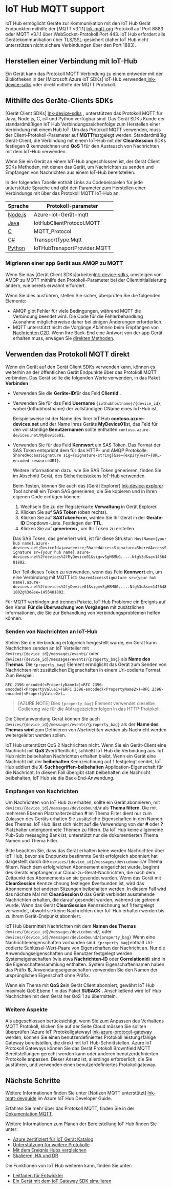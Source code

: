 <properties
 pageTitle="IoT Hub MQTT Support | Microsoft Azure"
 description="Beschreibung der MQTT in IoT Hub Ebene unterstützen"
 services="iot-hub"
 documentationCenter=".net"
 authors="kdotchkoff"
 manager="timlt"
 editor=""/>

<tags
 ms.service="iot-hub"
 ms.devlang="multiple"
 ms.topic="article"
 ms.tgt_pltfrm="na"
 ms.workload="na"
 ms.date="10/24/2016"
 ms.author="kdotchko"/>

# <a name="iot-hub-mqtt-support"></a>IoT Hub MQTT support

IoT Hub ermöglicht Geräte zur Kommunikation mit den IoT Hub Gerät Endpunkten mithilfe der [MQTT v3.1.1] [ lnk-mqtt-org] Protokoll auf Port 8883 oder MQTT v3.1.1 über WebSocket-Protokoll Port 443. IoT Hub erfordert alle Gerätekommunikation über TLS/SSL-gesichert (daher IoT Hub nicht unterstützen nicht sichere Verbindungen über den Port 1883).

## <a name="connecting-to-iot-hub"></a>Herstellen einer Verbindung mit IoT-Hub

Ein Gerät kann das Protokoll MQTT Verbindung zu einem entweder mit der Bibliotheken in der [Microsoft Azure IoT SDKs] IoT-Hub verwenden[ lnk-device-sdks] oder direkt mithilfe der MQTT Protokoll.

## <a name="using-the-device-client-sdks"></a>Mithilfe des Geräte-Clients SDKs

[Gerät Client SDKs] [ lnk-device-sdks] , unterstützen das Protokoll MQTT für Java, Node.js, C, c# und Python verfügbar sind. Das Gerät SDKs Kunde der standardmäßigen IoT Hub Verbindungszeichenfolge zum Herstellen einer Verbindung mit einem Hub IoT. Um das Protokoll MQTT verwenden, muss der Client-Protokoll-Parameter auf **MQTT**festgelegt werden. Standardmäßig Gerät-Client, die Verbindung mit einem IoT-Hub mit der **CleanSession** SDKs festlegen **0** kennzeichnen und **QoS 1** für den Austausch von Nachrichten mit dem IoT-Hub verwenden.

Wenn Sie ein Gerät an einem IoT-Hub angeschlossen ist, der Gerät Client SDKs Methoden, mit denen das Gerät, um Nachrichten zu senden und Empfangen von Nachrichten aus einem IoT-Hub bereitstellen.

In der folgenden Tabelle enthält Links zu Codebeispielen für jede unterstützte Sprache und gibt den Parameter zum Herstellen einer Verbindungs mit über das Protokoll MQTT IoT-Hub an.

| Sprache                   | Protokoll-parameter        |
| -------------------------- | ------------------------- |
| [Node.js][lnk-sample-node] | Azure-Iot-Gerät-mqtt     |
| [Java][lnk-sample-java]    | IotHubClientProtocol.MQTT |
| [C][lnk-sample-c]          | MQTT_Protocol             |
| [C#][lnk-sample-csharp]    | TransportType.Mqtt        |
| [Python][lnk-sample-python] | IoTHubTransportProvider.MQTT |

### <a name="migrating-a-device-app-from-amqp-to-mqtt"></a>Migrieren einer app Gerät aus AMQP zu MQTT
Wenn Sie das [Gerät Client SDKs]arbeiten[lnk-device-sdks], umsteigen von AMQP zu MQTT mithilfe den Protokoll-Parameter bei der Clientinitialisierung ändern, wie bereits erwähnt erfordert.

Wenn Sie dies ausführen, stellen Sie sicher, überprüfen Sie die folgenden Elemente:

* AMQP gibt Fehler für viele Bedingungen, während MQTT die Verbindung beendet wird. Die Code für die Fehlerbehandlung Ausnahme möglicherweise daher bei einigen Änderungen erforderlich.
* MQTT unterstützt nicht die Vorgänge *Ablehnen* beim Empfangen von [Nachrichten C2D][lnk-messaging]. Wenn Ihre Back-End eine Antwort von der app Gerät erhalten muss, erwägen Sie [direkten Methoden][lnk-methods].

## <a name="using-the-mqtt-protocol-directly"></a>Verwenden das Protokoll MQTT direkt

Wenn ein Gerät auf den Gerät Client SDKs verwenden kann, können es weiterhin an der öffentlichen Gerät Endpunkte über das Protokoll MQTT verbinden. Das Gerät sollte die folgenden Werte verwenden, in das Paket **Verbinden** :

- Verwenden Sie die **Geräte-ID**für das Feld **ClientId** . 
- Verwenden Sie für das Feld **Username** `{iothubhostname}/{device_id}`, wobei {Iothubhostname} der vollständigen CName eines IoT-Hub ist.

    Beispielsweise ist der Name des Ihrer IoT Hub **contoso.azure-devices.net** und der Name Ihres Geräts **MyDevice01**ist, das Feld für den vollständige **Benutzernamen** sollte enthalten `contoso.azure-devices.net/MyDevice01`.

- Verwenden Sie für das Feld **Kennwort** ein SAS Token. Das Format der SAS Token entspricht dem für das HTTP- und AMQP Protokolle:<br/>`SharedAccessSignature sig={signature-string}&se={expiry}&sr={URL-encoded-resourceURI}`.

    Weitere Informationen dazu, wie Sie SAS Token generieren, finden Sie im Abschnitt Gerät, des [Sicherheitstokens IoT-Hub verwenden][lnk-sas-tokens].
    
    Beim Testen, können Sie auch das [Gerät Explorer] [ lnk-device-explorer] Tool schnell ein Token SAS generieren, die Sie kopieren und in Ihren eigenen Code einfügen können:
    
    1. Wechseln Sie zu der Registerkarte **Verwaltung** in Gerät Explorer.
    2. Klicken Sie auf **SAS Token** (oben rechts).
    3. Klicken Sie auf **SASTokenForm**, wählen Sie Ihr Gerät in der **Geräte-ID** Dropdown-Liste. Festlegen der **TTL**.
    4. Klicken Sie auf **generieren** , um Ihr Token zu erstellen.
    
    Das SAS Token, das generiert wird, ist für diese Struktur:   `HostName={your hub name}.azure-devices.net;DeviceId=javadevice;SharedAccessSignature=SharedAccessSignature sr={your hub name}.azure-devices.net%2fdevices%2fMyDevice01&sig=vSgHBMUG.....Ntg%3d&se=1456481802`.

    Der Teil dieses Token zu verwenden, wenn das Feld **Kennwort** ein, um eine Verbindung mit MQTT ist:   `SharedAccessSignature sr={your hub name}.azure-devices.net%2fdevices%2fyDevice01&sig=vSgHBMUG.....Ntg%3d&se=1456481802g%3d&se=1456481802`.

Für MQTT verbinden und trennen Pakete, IoT Hub Probleme ein Ereignis auf den Kanal **Für die Überwachung von Vorgängen** mit zusätzlichen Informationen, die Sie zur Behandlung von Verbindungsproblemen helfen können.

### <a name="sending-messages-to-iot-hub"></a>Senden von Nachrichten an IoT-Hub

Stellen Sie die Verbindung erfolgreich hergestellt wurde, ein Gerät kann Nachrichten senden an IoT Verteiler mit `devices/{device_id}/messages/events/` oder `devices/{device_id}/messages/events/{property_bag}` als **Name des Themas**. Die `{property_bag}` Element ermöglicht das Gerät zum Senden von Nachrichten mit zusätzlichen Eigenschaften in einem Url-codierte Format. Zum Beispiel:

```
RFC 2396-encoded(<PropertyName1>)=RFC 2396-encoded(<PropertyValue1>)&RFC 2396-encoded(<PropertyName2>)=RFC 2396-encoded(<PropertyValue2>)…
```

> [AZURE.NOTE] Dies `{property_bag}` Element verwendet dieselbe Codierung wie für die Abfragezeichenfolgen in das HTTP-Protokoll.

Die Clientanwendung Gerät können Sie auch `devices/{device_id}/messages/events/{property_bag}` als der **Name des Themas wird** zum Definieren von *Nachrichten werden* als Nachricht werden weitergeleitet werden sollen.

IoT Hub unterstützt QoS 2 Nachrichten nicht. Wenn Sie ein Gerät-Client eine Nachricht mit **QoS 2**veröffentlicht, schließt IoT Hub die Verbindung aus.
IoT Hub nicht beibehalten Nachrichten erhalten bleibt. Wenn ein Gerät eine Nachricht mit der **beibehalten** Kennzeichnung auf 1 festgelegt sendet, IoT Hub addiert die **X-Suchbegriffen-beibehalten** Application-Eigenschaft für die Nachricht. In diesem Fall übergibt statt beibehalten die Nachricht beibehalten, IoT Hub sie die Back-End-Anwendung.

### <a name="receiving-messages"></a>Empfangen von Nachrichten

Um Nachrichten von IoT Hub zu erhalten, sollte ein Gerät abonnieren, mit `devices/{device_id}/messages/devicebound/#` als **Thema filtern**. Die mit mehreren Ebenen Platzhalterzeichen **#** im Thema Filter dient nur zum Zulassen des Geräts erhalten Sie zusätzliche Eigenschaften in den Namen des Themas. IoT Hub lässt sich nicht auf die Verwendung von der **#** oder **?** Platzhalter untergeordnete Themen zu filtern. Da IoT Hub keine allgemeine Pub-Sub messaging Bank ist, unterstützt nur die dokumentierten Thema Namen und Thema Filter.

Bitte beachten Sie, dass das Gerät erhalten keine werden Nachrichten über IoT-Hub, bevor sie Endpunkts bestimmte Gerät erfolgreich abonniert hat dargestellt durch die `devices/{device_id}/messages/devicebound/#` Thema filtern. Nach dem erfolgreichen Abonnement eingerichtet wurde, beginnt des Geräts empfangen nur Cloud-zu-Gerät-Nachrichten, die nach dem Zeitpunkt des Abonnements an sie gesendet wurden. Wenn das Gerät mit **CleanSession** Kennzeichnung festlegen **0**verbunden ist, wird das Abonnement bei anderen Sitzungen beibehalten werden. In diesem Fall wird das nächste Mal mit **CleanSession 0** das Gerät verbindet ausstehende Nachrichten erhalten, die darauf gesendet wurden, während sie getrennt wurde. Wenn das Gerät **CleanSession** Kennzeichnung auf **1** festgelegt verwendet, obwohl sie keine Nachrichten über IoT Hub erhalten werden bis zu ihrem Gerät-Endpunkt abonniert.

IoT Hub übermittelt Nachrichten mit dem **Namen des Themas** `devices/{device_id}/messages/devicebound/`, oder `devices/{device_id}/messages/devicebound/{property_bag}` Wenn eine Nachrichteneigenschaften vorhanden sind. `{property_bag}`enthält Url-codierte Schlüssel-Wert-Paare von Eigenschaften der Nachricht an. Nur die Anwendungseigenschaften und Benutzer festgelegt werden Systemeigenschaften (wie etwa **Nachrichten-ID** oder **CorrelationId**) sind in die Eigenschaftensammlung enthalten. System Eigenschaftennamen haben das Präfix **$**, Anwendungseigenschaften verwenden Sie den Namen der ursprünglichen Eigenschaft ohne Präfix.

Wenn ein Thema mit **QoS 2**ein Gerät Client abonniert, gewährt IoT Hub maximale QoS Ebene 1 in das Paket **SUBACK** . Anschließend wird IoT Hub Nachrichten mit dem Gerät her QoS 1 zu übermitteln.

### <a name="additional-considerations"></a>Weitere Aspekte

Als abgeschlossen berücksichtigt, wenn Sie zum Anpassen des Verhaltens MQTT Protokoll, klicken Sie auf der Seite Cloud müssen Sie sollten überprüfen [Azure IoT Protokollgateway] [ lnk-azure-protocol-gateway] werden, können Sie einen benutzerdefiniertes Protokoll leistungsfähige Gateway bereitstellen, die direkt mit IoT Hub-Schnittstellen. Azure IoT Protokoll Gateways können Sie das Gerät Protokoll Brownfield MQTT Bereitstellungen gerecht werden kann oder anderen benutzerdefinierten Protokolle anpassen. Dieser Ansatz ist, allerdings erforderlich, die Sie ausführen, und verwenden einen benutzerdefiniertes Protokollgateway.

## <a name="next-steps"></a>Nächste Schritte

Weitere Informationen finden Sie unter [Notizen MQTT unterstützt] [ lnk-mqtt-devguide] im Azure IoT Hub Developer Guide.

Erfahren Sie mehr über das Protokoll MQTT, finden Sie in der [Dokumentation MQTT][lnk-mqtt-docs].

Weitere Informationen zum Planen der Bereitstellung IoT Hub finden Sie unter:

- [Azure zertifiziert für IoT Gerät Katalog][lnk-devices]
- [Unterstützung für weitere Protokolle][lnk-protocols]
- [Mit dem Ereignis Hubs vergleichen][lnk-compare]
- [Skalieren, HA und DR][lnk-scaling]

Die Funktionen von IoT Hub weiteren kann, finden Sie unter:

- [Leitfaden für Entwickler][lnk-devguide]
- [Ein Gerät mit dem IoT Gateway SDK simulieren][lnk-gateway]

[lnk-device-sdks]: https://github.com/Azure/azure-iot-sdks/blob/master/readme.md
[lnk-mqtt-org]: http://mqtt.org/
[lnk-mqtt-docs]: http://mqtt.org/documentation
[lnk-sample-node]: https://github.com/Azure/azure-iot-sdks/blob/develop/node/device/samples/simple_sample_device.js
[lnk-sample-java]: https://github.com/Azure/azure-iot-sdks/blob/develop/java/device/samples/send-receive-sample/src/main/java/samples/com/microsoft/azure/iothub/SendReceive.java
[lnk-sample-c]: https://github.com/Azure/azure-iot-sdks/tree/master/c/iothub_client/samples/iothub_client_sample_mqtt
[lnk-sample-csharp]: https://github.com/Azure/azure-iot-sdks/tree/master/csharp/device/samples
[lnk-sample-python]: https://github.com/Azure/azure-iot-sdks/tree/master/python/device/samples
[lnk-device-explorer]: https://github.com/Azure/azure-iot-sdks/blob/master/tools/DeviceExplorer/readme.md
[lnk-sas-tokens]: iot-hub-devguide-security.md#using-sas-tokens-as-a-device
[lnk-mqtt-devguide]: iot-hub-devguide-messaging.md#notes-on-mqtt-support
[lnk-azure-protocol-gateway]: iot-hub-protocol-gateway.md

[lnk-devices]: https://catalog.azureiotsuite.com/
[lnk-protocols]: iot-hub-protocol-gateway.md
[lnk-compare]: iot-hub-compare-event-hubs.md
[lnk-scaling]: iot-hub-scaling.md
[lnk-devguide]: iot-hub-devguide.md
[lnk-gateway]: iot-hub-linux-gateway-sdk-simulated-device.md

[lnk-methods]: iot-hub-devguide-direct-methods.md
[lnk-messaging]: iot-hub-devguide-messaging.md
